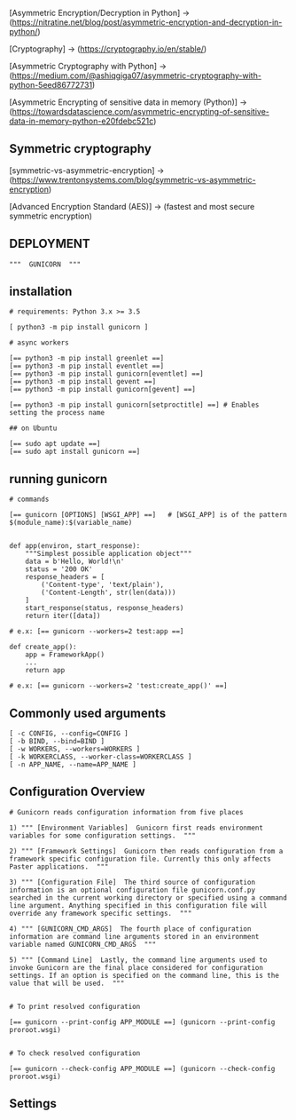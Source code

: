 [Asymmetric Encryption/Decryption in Python] -> (https://nitratine.net/blog/post/asymmetric-encryption-and-decryption-in-python/)

[Cryptography] -> (https://cryptography.io/en/stable/)

[Asymmetric Cryptography with Python] -> (https://medium.com/@ashiqgiga07/asymmetric-cryptography-with-python-5eed86772731)

[Asymmetric Encrypting of sensitive data in memory (Python)] -> (https://towardsdatascience.com/asymmetric-encrypting-of-sensitive-data-in-memory-python-e20fdebc521c)





## Symmetric cryptography

[symmetric-vs-asymmetric-encryption] -> (https://www.trentonsystems.com/blog/symmetric-vs-asymmetric-encryption)

[Advanced Encryption Standard (AES)] -> (fastest and most secure symmetric encryption)







## DEPLOYMENT 
    
    """  GUNICORN  """


##     installation

    # requirements: Python 3.x >= 3.5 

    [ python3 -m pip install gunicorn ]

    # async workers

    [== python3 -m pip install greenlet ==]
    [== python3 -m pip install eventlet ==]
    [== python3 -m pip install gunicorn[eventlet] ==]
    [== python3 -m pip install gevent ==]
    [== python3 -m pip install gunicorn[gevent] ==]

    [== python3 -m pip install gunicorn[setproctitle] ==] # Enables setting the process name

    ## on Ubuntu

    [== sudo apt update ==]
    [== sudo apt install gunicorn ==]




##    running gunicorn

    # commands

    [== gunicorn [OPTIONS] [WSGI_APP] ==]   # [WSGI_APP] is of the pattern $(module_name):$(variable_name)


    def app(environ, start_response):
        """Simplest possible application object"""
        data = b'Hello, World!\n'
        status = '200 OK'
        response_headers = [
            ('Content-type', 'text/plain'),
            ('Content-Length', str(len(data)))
        ]
        start_response(status, response_headers)
        return iter([data])

    # e.x: [== gunicorn --workers=2 test:app ==] 

    def create_app():
        app = FrameworkApp()
        ...
        return app

    # e.x: [== gunicorn --workers=2 'test:create_app()' ==]




##    Commonly used arguments

    [ -c CONFIG, --config=CONFIG ]
    [ -b BIND, --bind=BIND ]
    [ -w WORKERS, --workers=WORKERS ]
    [ -k WORKERCLASS, --worker-class=WORKERCLASS ]
    [ -n APP_NAME, --name=APP_NAME ]
    


##    Configuration Overview

    # Gunicorn reads configuration information from five places

    1) """ [Environment Variables]  Gunicorn first reads environment variables for some configuration settings.  """
    
    2) """ [Framework Settings]  Gunicorn then reads configuration from a framework specific configuration file. Currently this only affects Paster applications.  """
    
    3) """ [Configuration File]  The third source of configuration information is an optional configuration file gunicorn.conf.py searched in the current working directory or specified using a command line argument. Anything specified in this configuration file will override any framework specific settings.  """
    
    4) """ [GUNICORN_CMD_ARGS]  The fourth place of configuration information are command line arguments stored in an environment variable named GUNICORN_CMD_ARGS  """
    
    5) """ [Command Line]  Lastly, the command line arguments used to invoke Gunicorn are the final place considered for configuration settings. If an option is specified on the command line, this is the value that will be used.  """


    # To print resolved configuration

    [== gunicorn --print-config APP_MODULE ==] (gunicorn --print-config proroot.wsgi)


    # To check resolved configuration

    [== gunicorn --check-config APP_MODULE ==] (gunicorn --check-config proroot.wsgi)



##    Settings

    

